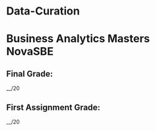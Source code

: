# Data-Curation
# Business Analytics Masters NovaSBE

## Final Grade:
__/20

## First Assignment Grade:
__/20
